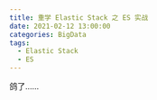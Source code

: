 ```yaml
---
title: 重学 Elastic Stack 之 ES 实战
date: 2021-02-12 13:00:00
categories: BigData
tags:
  - Elastic Stack
  - ES
---
```


鸽了……

<!--more-->

